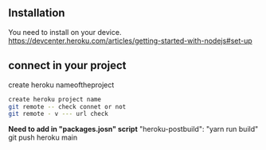 
## Installation
You need to install on your device. https://devcenter.heroku.com/articles/getting-started-with-nodejs#set-up
## connect in your project

create heroku nameoftheproject
```sh
create heroku project name
git remote -- check connet or not
git remote - v --- url check
```
**Need to add in "packages.josn" script**
"heroku-postbuild": "yarn run build"
git push heroku main
